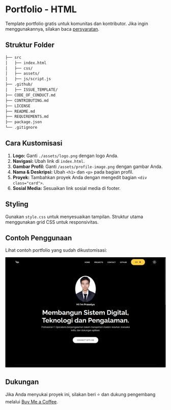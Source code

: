 # Portfolio - HTML


Template portfolio gratis untuk komunitas dan kontributor. Jika ingin menggunakannya, silakan baca [persyaratan](https://github.com/prasetyadwiagustie/Portofolio/blob/main/REQUIREMENTS.md).


## Struktur Folder
```bash
├── src
│   ├── index.html
│   ├── css/
│   ├── assets/
│   ├── js/script.js
├── .github/
│   ├── ISSUE_TEMPLATE/
├── CODE_OF_CONDUCT.md
├── CONTRIBUTING.md
├── LICENSE
├── README.md
├── REQUIREMENTS.md
├── package.json
└── .gitignore
```

## Cara Kustomisasi
1. **Logo:** Ganti `./assets/logo.png` dengan logo Anda.
2. **Navigasi:** Ubah link di `index.html`.
3. **Gambar Profil:** Ganti `/assets/profile-image.png` dengan gambar Anda.
4. **Nama & Deskripsi:** Ubah `<h1>` dan `<p>` pada bagian profil.
5. **Proyek:** Tambahkan proyek Anda dengan mengedit bagian `<div class="card">`.
6. **Sosial Media:** Sesuaikan link sosial media di footer.

## Styling
Gunakan `style.css` untuk menyesuaikan tampilan. Struktur utama menggunakan grid CSS untuk responsivitas.

## Contoh Penggunaan
Lihat contoh portfolio yang sudah dikustomisasi:

[![Example](https://github.com/prasetyadwiagustie/Portofolio/blob/main/img/2-9-2025%2012-48-55%20PM.png?raw=true)](https://cpro-portfolio-html.netlify.app/)

## Dukungan
Jika Anda menyukai proyek ini, silakan beri ⭐ dan dukung pengembang melalui [Buy Me a Coffee](https://buymeacoffee.com/prasetyadwiagustie).
